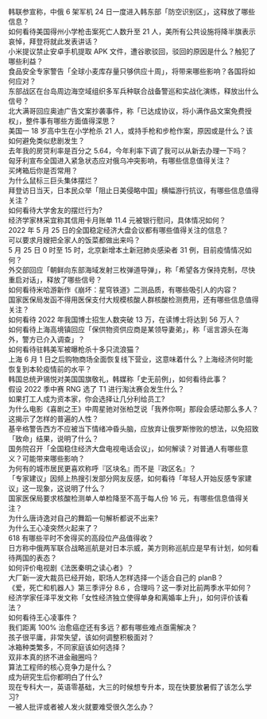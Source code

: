 韩联参宣称，中俄 6 架军机 24 日一度进入韩东部「防空识别区」，这释放了哪些信息？  
如何看待美国得州小学枪击案死亡人数升至 21 人，美所有公共设施将降半旗表示哀悼，拜登将就此发表讲话？  
小米提议禁止安卓手机提取 APK 文件，遭谷歌驳回，驳回的原因是什么？触犯了哪些利益？  
食品安全专家警告「全球小麦库存量只够供应十周」，将带来哪些影响？各国将如何应对？  
东部战区在台岛周边海空域组织多军兵种联合战备警巡和实战化演练，释放出什么信号？  
北大满哥回应奥迪广告文案抄袭事件，称「已达成协议，将小满作品文案免费授权」，整件事有哪些方面值得深思？  
美国一 18 岁高中生在小学枪杀 21 人，或持手枪和步枪作案，原因或是什么？该如何避免类似悲剧发生？  
去年我的房贷利率是百分之 5.64，今年利率下调了我可以从新去办理一下吗？  
匈牙利宣布全国进入紧急状态应对俄乌冲突影响，有哪些信息值得关注？  
买烤箱后你是否常用？  
为什么鼠标三巨头集体摆烂？  
拜登访日当天，日本民众举「阻止日美侵略中国」横幅游行抗议，有哪些信息值得关注？  
如何看待大学舍友的摆烂行为?  
经济学家林采宜称其信用卡月账单 11.4 元被银行慰问，具体情况如何？  
2022 年 5 月 25 日的全国稳定经济大盘会议都有哪些值得关注的信息？  
可以要求月嫂把全家人的饭菜都做出来吗？  
5 月 25 日 0 时至 15 时，北京新增本土新冠肺炎感染者 31 例，目前疫情情况如何？  
外交部回应「朝鲜向东部海域发射三枚弹道导弹」，称「希望各方保持克制，尽快重启对话」，释放了哪些信号？  
如何看待米哈游新作《崩坏：星穹铁道》二测品质，有哪些吸引人的内容？  
国家医保局发函不得用医保支付大规模核酸人群核酸检测费用，还有哪些信息值得关注？  
如何看待 2022 年我国博士招生人数突破 13 万，在读博士将达到 56 万人？  
如何看待上海高境镇回应「保供物资供应商是某领导妻弟」，称「谣言源头在海外，警方已介入调查」？  
如何看待驻韩美军被曝枪杀十多只流浪猫？  
上海 6 月 1 日之后购物商场全面恢复线下营业，这意味着什么？上海经济何时能恢复到本轮疫情前的水平？  
韩国总统尹锡悦对美国国旗敬礼，韩媒称「史无前例」，如何看待此事？  
假设 2022 季中赛 RNG 选了 T1 进行淘汰赛会发生什么？  
如果打工人成为资本家，你会选择让几分利给员工?  
为什么电影《喜剧之王》中周星驰对张柏芝说「我养你啊」那段会感动那么多人？这揭示了怎样的普遍的人性？  
基辛格警告西方不应被当下情绪冲昏头脑，应放弃让俄罗斯惨败的想法，以免招致「致命」结果，说明了什么？  
国务院召开「全国稳住经济大盘电视电话会议」，如何解读？对普通人有哪些意义？可能带来哪些影响？  
为何有的城市居民更喜欢称呼『区块名』而不是『政区名』？  
「专家建议」因频上热搜引发部分网友反感，如何看待「年轻人开始反感专家建议」这一现象，这说明了什么？  
国家医保局要求核酸检测单人单检降至不高于每人份 16 元，有哪些信息值得关注？  
为什么唐诗逸对自己的舞蹈一句解析都说不出来?  
为什么王心凌突然火起来了？  
618 有哪些平时不舍得买的高段位产品值得收？  
日方称中俄两军联合战略巡航是对日本示威，美方则称巡航应是早有计划，如何看待两国的表态？  
如何评价电视剧《法医秦明之读心者》？  
大厂新一波大裁员已经开始，职场人怎样选择一个适合自己的 planB？  
《爱，死亡和机器人》第三季评分 8.6 ，合理吗？这一季对比前两季水平如何？  
经济学家任泽平发文称「女性经济独立使得单身和离婚率上升」，如何评价该看法？  
如何看待王心凌事件？  
我们距离 100% 治愈癌症还有多远？都有哪些难点亟需解决？  
孩子很平庸，非常失望，该如何调整积极面对？  
冰箱种类繁多，不同家庭该如何选择？  
双非本真的挤不进金融圈吗？  
算法工程师的核心竞争力是什么？  
成为研究生后你都明白了什么?  
现在专科大一，英语零基础，大三的时候想专升本，现在快要放暑假了该怎么学习?  
一被人批评或者被人发火就要难受很久怎么办？  
